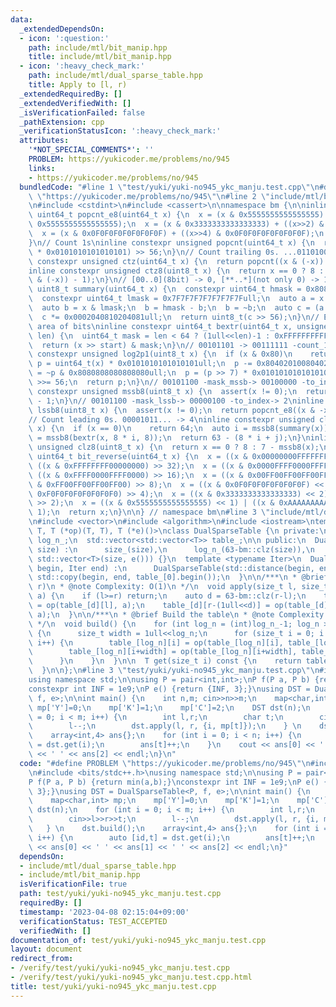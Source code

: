 ```yaml
---
data:
  _extendedDependsOn:
  - icon: ':question:'
    path: include/mtl/bit_manip.hpp
    title: include/mtl/bit_manip.hpp
  - icon: ':heavy_check_mark:'
    path: include/mtl/dual_sparse_table.hpp
    title: Apply to [l, r)
  _extendedRequiredBy: []
  _extendedVerifiedWith: []
  _isVerificationFailed: false
  _pathExtension: cpp
  _verificationStatusIcon: ':heavy_check_mark:'
  attributes:
    '*NOT_SPECIAL_COMMENTS*': ''
    PROBLEM: https://yukicoder.me/problems/no/945
    links:
    - https://yukicoder.me/problems/no/945
  bundledCode: "#line 1 \"test/yuki/yuki-no945_ykc_manju.test.cpp\"\n#define PROBLEM\
    \ \"https://yukicoder.me/problems/no/945\"\n#line 2 \"include/mtl/bit_manip.hpp\"\
    \n#include <cstdint>\n#include <cassert>\n\nnamespace bm {\n\ninline constexpr\
    \ uint64_t popcnt_e8(uint64_t x) {\n  x = (x & 0x5555555555555555) + ((x>>1) &\
    \ 0x5555555555555555);\n  x = (x & 0x3333333333333333) + ((x>>2) & 0x3333333333333333);\n\
    \  x = (x & 0x0F0F0F0F0F0F0F0F) + ((x>>4) & 0x0F0F0F0F0F0F0F0F);\n  return x;\n\
    }\n// Count 1s\ninline constexpr unsigned popcnt(uint64_t x) {\n  return (popcnt_e8(x)\
    \ * 0x0101010101010101) >> 56;\n}\n// Count trailing 0s. ...01101000 -> 3\ninline\
    \ constexpr unsigned ctz(uint64_t x) {\n  return popcnt((x & (-x)) - 1);\n}\n\
    inline constexpr unsigned ctz8(uint8_t x) {\n  return x == 0 ? 8 : popcnt_e8((x\
    \ & (-x)) - 1);\n}\n// [00..0](8bit) -> 0, [**..*](not only 0) -> 1\ninline constexpr\
    \ uint8_t summary(uint64_t x) {\n  constexpr uint64_t hmask = 0x8080808080808080ull;\n\
    \  constexpr uint64_t lmask = 0x7F7F7F7F7F7F7F7Full;\n  auto a = x & hmask;\n\
    \  auto b = x & lmask;\n  b = hmask - b;\n  b = ~b;\n  auto c = (a | b) & hmask;\n\
    \  c *= 0x0002040810204081ull;\n  return uint8_t(c >> 56);\n}\n// Extract target\
    \ area of bits\ninline constexpr uint64_t bextr(uint64_t x, unsigned start, unsigned\
    \ len) {\n  uint64_t mask = len < 64 ? (1ull<<len)-1 : 0xFFFFFFFFFFFFFFFFull;\n\
    \  return (x >> start) & mask;\n}\n// 00101101 -> 00111111 -count_1s-> 6\ninline\
    \ constexpr unsigned log2p1(uint8_t x) {\n  if (x & 0x80)\n    return 8;\n  uint64_t\
    \ p = uint64_t(x) * 0x0101010101010101ull;\n  p -= 0x8040201008040201ull;\n  p\
    \ = ~p & 0x8080808080808080ull;\n  p = (p >> 7) * 0x0101010101010101ull;\n  p\
    \ >>= 56;\n  return p;\n}\n// 00101100 -mask_mssb-> 00100000 -to_index-> 5\ninline\
    \ constexpr unsigned mssb8(uint8_t x) {\n  assert(x != 0);\n  return log2p1(x)\
    \ - 1;\n}\n// 00101100 -mask_lssb-> 00000100 -to_index-> 2\ninline constexpr unsigned\
    \ lssb8(uint8_t x) {\n  assert(x != 0);\n  return popcnt_e8((x & -x) - 1);\n}\n\
    // Count leading 0s. 00001011... -> 4\ninline constexpr unsigned clz(uint64_t\
    \ x) {\n  if (x == 0)\n    return 64;\n  auto i = mssb8(summary(x));\n  auto j\
    \ = mssb8(bextr(x, 8 * i, 8));\n  return 63 - (8 * i + j);\n}\ninline constexpr\
    \ unsigned clz8(uint8_t x) {\n  return x == 0 ? 8 : 7 - mssb8(x);\n}\ninline constexpr\
    \ uint64_t bit_reverse(uint64_t x) {\n  x = ((x & 0x00000000FFFFFFFF) << 32) |\
    \ ((x & 0xFFFFFFFF00000000) >> 32);\n  x = ((x & 0x0000FFFF0000FFFF) << 16) |\
    \ ((x & 0xFFFF0000FFFF0000) >> 16);\n  x = ((x & 0x00FF00FF00FF00FF) << 8) | ((x\
    \ & 0xFF00FF00FF00FF00) >> 8);\n  x = ((x & 0x0F0F0F0F0F0F0F0F) << 4) | ((x &\
    \ 0xF0F0F0F0F0F0F0F0) >> 4);\n  x = ((x & 0x3333333333333333) << 2) | ((x & 0xCCCCCCCCCCCCCCCC)\
    \ >> 2);\n  x = ((x & 0x5555555555555555) << 1) | ((x & 0xAAAAAAAAAAAAAAAA) >>\
    \ 1);\n  return x;\n}\n\n} // namespace bm\n#line 3 \"include/mtl/dual_sparse_table.hpp\"\
    \n#include <vector>\n#include <algorithm>\n#include <iostream>\ntemplate <typename\
    \ T, T (*op)(T, T), T (*e)()>\nclass DualSparseTable {\n private:\n  size_t size_,\
    \ log_n_;\n  std::vector<std::vector<T>> table_;\n\n public:\n  DualSparseTable(size_t\
    \ size) :\n      size_(size),\n      log_n_(63-bm::clz(size)),\n      table_(log_n_+1,\
    \ std::vector<T>(size, e())) {}\n  template <typename Iter>\n  DualSparseTable(Iter\
    \ begin, Iter end) :\n      DualSparseTable(std::distance(begin, end)) {\n   \
    \ std::copy(begin, end, table_[0].begin());\n  }\n\n/***\n * @brief Apply to [l,\
    \ r)\n * @note Complexity: O(1)\n */\n  void apply(size_t l, size_t r, const T&\
    \ a) {\n    if (l>=r) return;\n    auto d = 63-bm::clz(r-l);\n    table_[d][l]\
    \ = op(table_[d][l], a);\n    table_[d][r-(1ull<<d)] = op(table_[d][r-(1ull<<d)],\
    \ a);\n  }\n\n/***\n * @brief Build the table\n * @note Complexity: O(n log n)\n\
    \ */\n  void build() {\n    for (int log_n = (int)log_n_-1; log_n >= 0; log_n--)\
    \ {\n      size_t width = 1ull<<log_n;\n      for (size_t i = 0; i < size_-width;\
    \ i++) {\n        table_[log_n][i] = op(table_[log_n][i], table_[log_n+1][i]);\n\
    \        table_[log_n][i+width] = op(table_[log_n][i+width], table_[log_n+1][i]);\n\
    \      }\n    }\n  }\n\n  T get(size_t i) const {\n    return table_[0][i];\n\
    \  }\n\n};\n#line 3 \"test/yuki/yuki-no945_ykc_manju.test.cpp\"\n#include <bits/stdc++.h>\n\
    using namespace std;\n\nusing P = pair<int,int>;\nP f(P a, P b) {return min(a,b);}\n\
    constexpr int INF = 1e9;\nP e() {return {INF, 3};}\nusing DST = DualSparseTable<P,\
    \ f, e>;\n\nint main() {\n    int n,m; cin>>n>>m;\n    map<char,int> mp;\n   \
    \ mp['Y']=0;\n    mp['K']=1;\n    mp['C']=2;\n    DST dst(n);\n    for (int i\
    \ = 0; i < m; i++) {\n        int l,r;\n        char t;\n        cin>>l>>r>>t;\n\
    \        l--;\n        dst.apply(l, r, {i, mp[t]});\n    } \n    dst.build();\n\
    \    array<int,4> ans{};\n    for (int i = 0; i < n; i++) {\n        auto [id,t]\
    \ = dst.get(i);\n        ans[t]++;\n    }\n    cout << ans[0] << ' ' << ans[1]\
    \ << ' ' << ans[2] << endl;\n}\n"
  code: "#define PROBLEM \"https://yukicoder.me/problems/no/945\"\n#include \"../../include/mtl/dual_sparse_table.hpp\"\
    \n#include <bits/stdc++.h>\nusing namespace std;\n\nusing P = pair<int,int>;\n\
    P f(P a, P b) {return min(a,b);}\nconstexpr int INF = 1e9;\nP e() {return {INF,\
    \ 3};}\nusing DST = DualSparseTable<P, f, e>;\n\nint main() {\n    int n,m; cin>>n>>m;\n\
    \    map<char,int> mp;\n    mp['Y']=0;\n    mp['K']=1;\n    mp['C']=2;\n    DST\
    \ dst(n);\n    for (int i = 0; i < m; i++) {\n        int l,r;\n        char t;\n\
    \        cin>>l>>r>>t;\n        l--;\n        dst.apply(l, r, {i, mp[t]});\n \
    \   } \n    dst.build();\n    array<int,4> ans{};\n    for (int i = 0; i < n;\
    \ i++) {\n        auto [id,t] = dst.get(i);\n        ans[t]++;\n    }\n    cout\
    \ << ans[0] << ' ' << ans[1] << ' ' << ans[2] << endl;\n}"
  dependsOn:
  - include/mtl/dual_sparse_table.hpp
  - include/mtl/bit_manip.hpp
  isVerificationFile: true
  path: test/yuki/yuki-no945_ykc_manju.test.cpp
  requiredBy: []
  timestamp: '2023-04-08 02:15:04+09:00'
  verificationStatus: TEST_ACCEPTED
  verifiedWith: []
documentation_of: test/yuki/yuki-no945_ykc_manju.test.cpp
layout: document
redirect_from:
- /verify/test/yuki/yuki-no945_ykc_manju.test.cpp
- /verify/test/yuki/yuki-no945_ykc_manju.test.cpp.html
title: test/yuki/yuki-no945_ykc_manju.test.cpp
---
```

